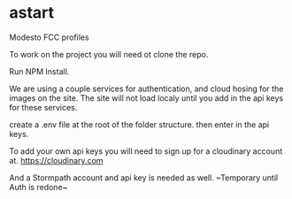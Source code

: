 # astart
Modesto FCC profiles


To work on the project you will need ot clone the repo.

Run NPM Install.


We are using a couple services for authentication, and cloud hosing for the images on the site. 
The site will not load localy until you add in the api keys for these services.

create a .env file at the root of the folder structure. then enter in the api keys.

To add your own api keys you will need to sign up for a cloudinary account at. https://cloudinary.com

And a Stormpath account and api key is needed as well. ~Temporary until Auth is redone~
